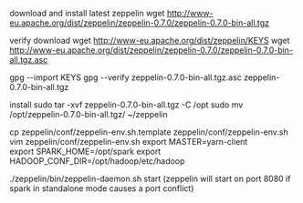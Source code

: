 
download and install latest zeppelin
wget http://www-eu.apache.org/dist/zeppelin/zeppelin-0.7.0/zeppelin-0.7.0-bin-all.tgz

verify download
wget http://www-eu.apache.org/dist/zeppelin/KEYS
wget http://www-eu.apache.org/dist/zeppelin/zeppelin-0.7.0/zeppelin-0.7.0-bin-all.tgz.asc

gpg --import KEYS
gpg --verify zeppelin-0.7.0-bin-all.tgz.asc zeppelin-0.7.0-bin-all.tgz

install
sudo tar -xvf zeppelin-0.7.0-bin-all.tgz -C /opt
sudo mv /opt/zeppelin-0.7.0-bin-all.tgz/ ~/zeppelin

cp zeppelin/conf/zeppelin-env.sh.template zeppelin/conf/zeppelin-env.sh
vim zeppelin/conf/zeppelin-env.sh
export MASTER=yarn-client  
export SPARK_HOME=/opt/spark
export HADOOP_CONF_DIR=/opt/hadoop/etc/hadoop 

./zeppelin/bin/zeppelin-daemon.sh start
(zeppelin will start on port 8080 if spark in standalone mode causes a port conflict)
